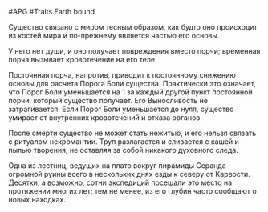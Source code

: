 #APG #Traits
Earth bound

Существо связано с миром тесным образом, как будто оно происходит из костей мира и по-прежнему является частью его основы. 

У него нет души, и оно получает повреждения вместо порчи; временная порча вызывает кровотечение на его теле. 

Постоянная порча, напротив, приводит к постоянному снижению основы для расчета Порога Боли существа. Практически это означает, что Порог Боли уменьшается на 1 за каждый другой пункт постоянной порчи, который существо получает. Его Выносливость не затрагивается. Если Порог Боли уменьшается до нуля, существо умирает от внутренних кровотечений и отказа органов. 

После смерти существо не может стать нежитью, и его нельзя связать с ритуалом некромантии. Труп разлагается и сливается с кашей и пылью творения, не оставляя за собой никакого духовного следа. 

Одна из лестниц, ведущих на плато вокруг пирамиды Серанда - огромной руины всего в нескольких днях езды к северу от Карвости. Десятки, а возможно, сотни экспедиций посещали это место на протяжении многих лет; тем не менее, из его глубин часто сообщают о новых находках. 